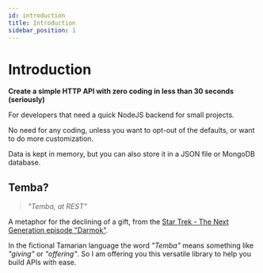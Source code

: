 ```yaml
---
id: introduction
title: Introduction
sidebar_position: 1
---
```


# Introduction

**Create a simple HTTP API with zero coding in less than 30 seconds (seriously)**

For developers that need a quick NodeJS backend for small projects.

No need for any coding, unless you want to opt-out of the defaults, or want to do more customization.

Data is kept in memory, but you can also store it in a JSON file or MongoDB database.

## Temba?

> _"Temba, at REST"_

A metaphor for the declining of a gift, from the [Star Trek - The Next Generation episode "Darmok"](https://memory-alpha.fandom.com/wiki/Temba).

In the fictional Tamarian language the word _"Temba"_ means something like _"giving"_ or _"offering"_. So I am offering you this versatile library to help you build APIs with ease.
